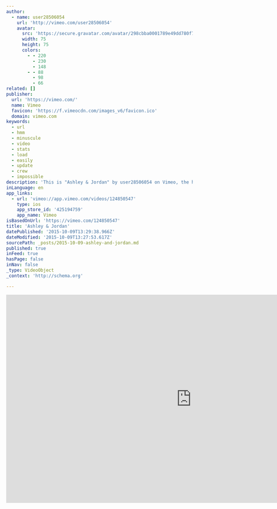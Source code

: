 ```yaml
---
author:
  - name: user28506054
    url: 'http://vimeo.com/user28506054'
    avatar:
      src: 'https://secure.gravatar.com/avatar/298cbba0001789e49dd780f74c7aaffe?d=https%3A%2F%2Fi.vimeocdn.com%2Fportrait%2Fdefault-yellow_75x75.png&s=75'
      width: 75
      height: 75
      colors:
        - - 220
          - 230
          - 148
        - - 88
          - 98
          - 66
related: []
publisher:
  url: 'https://vimeo.com/'
  name: Vimeo
  favicon: 'https://f.vimeocdn.com/images_v6/favicon.ico'
  domain: vimeo.com
keywords:
  - url
  - hmm
  - minuscule
  - video
  - stats
  - load
  - easily
  - update
  - crew
  - impossible
description: 'This is "Ashley & Jordan" by user28506054 on Vimeo, the home for high quality videos and the people who love them.'
inLanguage: en
app_links:
  - url: 'vimeo://app.vimeo.com/videos/124850547'
    type: ios
    app_store_id: '425194759'
    app_name: Vimeo
isBasedOnUrl: 'https://vimeo.com/124850547'
title: 'Ashley & Jordan'
datePublished: '2015-10-09T13:29:38.966Z'
dateModified: '2015-10-09T13:27:53.617Z'
sourcePath: _posts/2015-10-09-ashley-and-jordan.md
published: true
inFeed: true
hasPage: false
inNav: false
_type: VideoObject
_context: 'http://schema.org'

---
```

<iframe src="https://cdn.embedly.com/widgets/media.html?src=https%3A%2F%2Fplayer.vimeo.com%2Fvideo%2F124850547&amp;url=https%3A%2F%2Fvimeo.com%2F124850547&amp;image=http%3A%2F%2Fi.vimeocdn.com%2Fvideo%2F514734348_1280.jpg&amp;key=b7d04c9b404c499eba89ee7072e1c4f7&amp;type=text%2Fhtml&amp;schema=vimeo" width="1000" height="563" scrolling="no" frameborder="0" allowfullscreen="allowfullscreen" style=""></iframe>